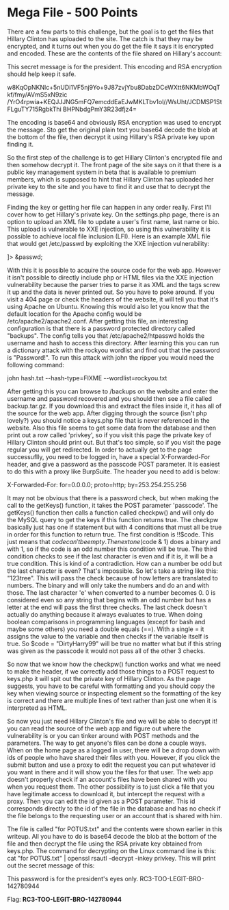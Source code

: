 Mega File - 500 Points
======================
There are a few parts to this challenge, but the goal is to get the files that Hillary Clinton has uploaded to the site. The catch is that they may be encrypted, and it turns out when you do get the file it says it is encrypted and encoded. These are the contents of the file shared on Hillary's account:

This secret message is for the president. This encoding and RSA encryption should help keep it safe.

w8KqOpNKNlc+5nUDi1VF5nj9Yo+9J87zvjYbu8DabzDCeWXtt6NKMbWOqTkf/fmy/AVmS5xN9zic
/YrO4rpwia+KEQJJJNG5mFQ7emcddEaEJwMKLTbv1ol//WsUht/JCDMSP1StFLguTY715RgbkThi
BHPNbdgPmY3R23dfjz4=

The encoding is base64 and obviously RSA encryption was used to encrypt the message. Sto get the original plain text you base64 decode the blob at the bottom of the file, then decrypt it using Hillary's RSA private key upon finding it. 

So the first step of the challenge is to get Hillary Clinton's encrypted file and then somehow decrypt it. The front page of the site says on it that there is a public key management system in beta that is available to premium members, which is supposed to hint that Hillary Clinton has uploaded her private key to the site and you have to find it and use that to decrypt the message.

Finding the key or getting her file can happen in any order really. First I'll cover how to get Hillary's private key. On the settings.php page, there is an option to upload an XML file to update a user's first name, last name or bio. This upload is vulnerable to XXE injection, so using this vulnerability it is possible to achieve local file inclusion (LFI). Here is an example XML file that would get /etc/passwd by exploiting the XXE injection vulnerability:

<?xml version="1.0" ?>
<!DOCTYPE passwd [
  <!ELEMENT passwd ANY>
  <!ENTITY passwd SYSTEM "file:///etc/passwd">
]>
<item xml:id="bio">&passwd;</item>

With this it is possible to acquire the source code for the web app. However it isn't possible to directly include php or HTML files via the XXE injection vulnerability because the parser tries to parse it as XML and the tags screw it up and the data is never printed out. So you have to poke around. If you visit a 404 page or check the headers of the website, it will tell you that it's using Apache on Ubuntu. Knowing this would also let you know that the default location for the Apache config would be /etc/apache2/apache2.conf. After getting this file, an interesting configuration is that there is a password protected directory called "backups". The config tells you that /etc/apache2/htpasswd holds the username and hash to access this directory. After learning this you can run a dictionary attack with the rockyou wordlist and find out that the password is "Password!". To run this attack with john the ripper you would need the following command:

john hash.txt --hash-type=FIXME --wordlist=rockyou.txt

After getting this you can browse to /backups on the website and enter the username and password recovered and you should then see a file called backup.tar.gz. If you download this and extract the files inside it, it has all of the source for the web app. After digging through the source (isn't php lovely?) you should notice a keys.php file that is never referenced in the website. Also this file seems to get some data from the database and then print out a row called 'privkey', so if you visit this page the private key of Hillary Clinton should print out. But that's too simple, so if you visit the page regular you will get redirected. In order to actually get to the page successuflly, you need to be logged in, have a special X-Forwarded-For header, and give a password as the passcode POST parameter. It is easiest to do this with a proxy like BurpSuite. The header you need to add is below:

X-Forwarded-For: for=0.0.0.0; proto=http; by=253.254.255.256

It may not be obvious that there is a password check, but when making the call to the getKeys() function, it takes the POST parameter 'passcode'. The getKeys() function then calls a function called checkpw() and will only do the MySQL query to get the keys if this function returns true. The checkpw basically just has one if statement but with 4 conditions that must all be true in order for this function to return true. The first condition is !!$code. This just means that $code can't be empty. The next one ($code & 1) does a binary and with 1, so if the code is an odd number this condition will be true. The third condition checks to see if the last character is even and if it is, it will be a true condition. This is kind of a contradiction. How can a number be odd but the last character is even? That's impossible. So let's take a string like this: "123tree". This will pass the check because of how letters are translated to numbers. The binary and will only take the numbers and do an and with those. The last character 'e' when converted to a number becomes 0. 0 is considered even so any string that begins with an odd number but has a letter at the end will pass the first three checks. The last check doesn't actually do anything because it always evaluates to true. When doing boolean comparisons in programming languages (except for bash and maybe some others) you need a double equals (==). With a single = it assigns the value to the variable and then checks if the variable itself is true. So $code = "DirtyHarry99" will be true no matter what but if this string was given as the passcode it would not pass all of the other 3 checks.

So now that we know how the checkpw() function works and what we need to make the header, if we correctly add those things to a POST request to keys.php it will spit out the private key of Hillary Clinton. As the page suggests, you have to be careful with formatting and you should copy the key when viewing source or inspecting element so the formatting of the key is correct and there are multiple lines of text rather than just one when it is interpreted as HTML.

So now you just need Hillary Clinton's file and we will be able to decrypt it! you can read the source of the web app and figure out where the vulnerability is or you can tinker around with POST methods and the parameters. The way to get anyone's files can be done a couple ways. When on the home page as a logged in user, there will be a drop down with ids of people who have shared their files with you. However, if you click the submit button and use a proxy to edit the request you can put whatever id you want in there and it will show you the files for that user. The web app doesn't properly check if an account's files have been shared with you when you request them. The other possibility is to just click a file that you have legitimate access to download it, but intercept the request with a proxy. Then you can edit the id given as a POST parameter. This id corresponds directly to the id of the file in the database and has no check if the file belongs to the requesting user or an account that is shared with him.

The file is called "for POTUS.txt" and the contents were shown earlier in this writeup. All you have to do is base64 decode the blob at the bottom of the file and then decrypt the file using the RSA private key obtained from keys.php. The command for decrypting on the Linux command line is this: cat "for POTUS.txt" | openssl rsautl -decrypt -inkey privkey. This will print out the secret message of this:

This password is for the president's eyes only.
RC3-TOO-LEGIT-BRO-142780944

Flag: **RC3-TOO-LEGIT-BRO-142780944**
